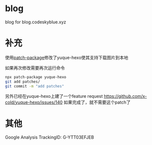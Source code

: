 # blog
blog for blog.codeskyblue.xyz

# 补充
使用[patch-package](https://www.npmjs.com/package/patch-package)修改了yuque-hexo使其支持下载图片到本地

如果再次修改需要再次运行命令

```bash
npx patch-package yuque-hexo
git add patches/
git commit -m "add patches"
```

另外已经在yuque-hexo上建了一个feature request https://github.com/x-cold/yuque-hexo/issues/140
如果完成了，就不需要这个patch了

# 其他
Google Analysis TrackingID: G-YTT03EFJEB
